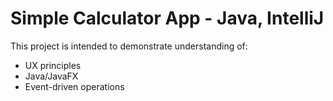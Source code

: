 # Simple Calculator App - Java, IntelliJ

This project is intended to demonstrate understanding of:

- UX principles
- Java/JavaFX
- Event-driven operations
